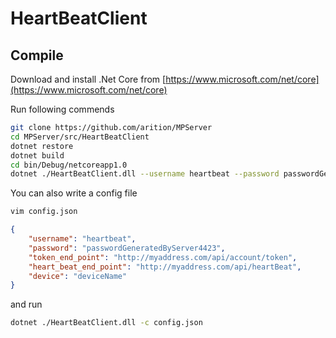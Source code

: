 ﻿# HeartBeatClient

## Compile

Download and install .Net Core from [https://www.microsoft.com/net/core](https://www.microsoft.com/net/core)

Run following commends

```bash
git clone https://github.com/arition/MPServer
cd MPServer/src/HeartBeatClient
dotnet restore
dotnet build
cd bin/Debug/netcoreapp1.0
dotnet ./HeartBeatClient.dll --username heartbeat --password passwordGeneratedByServer4423 --tokenEndPoint "http://myaddress.com/api/account/token" --heartBeatEndPoint "http://myaddress.com/api/heartBeat" --device deviceName
```

You can also write a config file

```bash
vim config.json
```

```json
{
    "username": "heartbeat",
    "password": "passwordGeneratedByServer4423",
    "token_end_point": "http://myaddress.com/api/account/token",
    "heart_beat_end_point": "http://myaddress.com/api/heartBeat",
    "device": "deviceName"
}
```

and run

```bash
dotnet ./HeartBeatClient.dll -c config.json
```